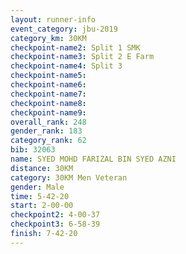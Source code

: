 ```yaml
---
layout: runner-info 
event_category: jbu-2019 
category_km: 30KM 
checkpoint-name2: Split 1 SMK 
checkpoint-name3: Split 2 E Farm 
checkpoint-name4: Split 3 
checkpoint-name5: 
checkpoint-name6: 
checkpoint-name7: 
checkpoint-name8: 
checkpoint-name9: 
overall_rank: 248
gender_rank: 183
category_rank: 62
bib: 32063
name: SYED MOHD FARIZAL BIN SYED AZNI
distance: 30KM
category: 30KM Men Veteran
gender: Male
time: 5-42-20
start: 2-00-00
checkpoint2: 4-00-37
checkpoint3: 6-58-39
finish: 7-42-20
---
```

